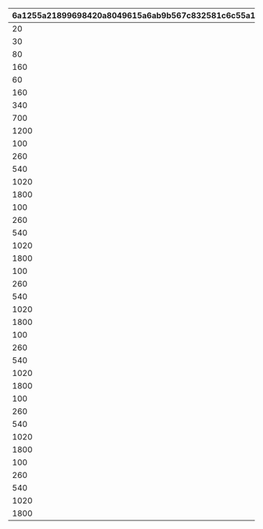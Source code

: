 |6a1255a21899698420a8049615a6ab9b567c832581c6c55a14442292ffa3856d|e08ce99d7e3e7f87b70b5e33a8ea7a3b803100b0e03a45c729ac10b7e6e57553|e8fb849290f6e6fd47b6e6cf9d36d0d65ed35b3257e90ff0f2045b354c5e6c66|9f516b10ec2760bb515265042090332377965193ec1376999ce6c58d9d96a673|
| --- | --- | --- | --- |
|20|2|1|20|
|30|3|1|30|
|80|3|2|50|
|160|3|3|80|
|60|4|1|60|
|160|4|2|100|
|340|4|3|180|
|700|4|4|360|
|1200|4|5|500|
|100|5|1|100|
|260|5|2|160|
|540|5|3|280|
|1020|5|4|480|
|1800|5|5|780|
|100|6|1|100|
|260|6|2|160|
|540|6|3|280|
|1020|6|4|480|
|1800|6|5|780|
|100|7|1|100|
|260|7|2|160|
|540|7|3|280|
|1020|7|4|480|
|1800|7|5|780|
|100|8|1|100|
|260|8|2|160|
|540|8|3|280|
|1020|8|4|480|
|1800|8|5|780|
|100|9|1|100|
|260|9|2|160|
|540|9|3|280|
|1020|9|4|480|
|1800|9|5|780|
|100|10|1|100|
|260|10|2|160|
|540|10|3|280|
|1020|10|4|480|
|1800|10|5|780|